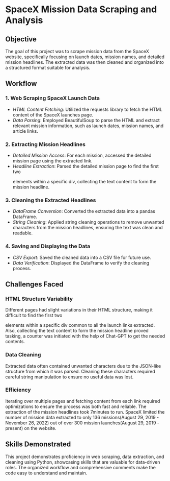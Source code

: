 # SpaceX Mission Data Scraping and Analysis

## Objective
The goal of this project was to scrape mission data from the SpaceX website, specifically focusing on launch dates, mission names, and detailed mission headlines. The extracted data was then cleaned and organized into a structured format suitable for analysis.

## Workflow

### 1. Web Scraping SpaceX Launch Data
- *HTML Content Fetching*: Utilized the requests library to fetch the HTML content of the SpaceX launches page.
- *Data Parsing*: Employed BeautifulSoup to parse the HTML and extract relevant mission information, such as launch dates, mission names, and article links.
### 2. Extracting Mission Headlines
- *Detailed Mission Access*: For each mission, accessed the detailed mission page using the extracted link.
- *Headline Extraction*: Parsed the detailed mission page to find the first two <p> elements within a specific div, collecting the text content to form the mission headline.

### 3. Cleaning the Extracted Headlines
- *DataFrame Conversion*: Converted the extracted data into a pandas DataFrame.
- *String Cleaning*: Applied string cleaning operations to remove unwanted characters from the mission headlines, ensuring the text was clean and readable.

### 4. Saving and Displaying the Data
- *CSV Export*: Saved the cleaned data into a CSV file for future use.
- *Data Verification*: Displayed the DataFrame to verify the cleaning process.

## Challenges Faced

### HTML Structure Variability
Different pages had slight variations in their HTML structure, making it difficult to find the first two <p> elements within a specific div common to all the launch links extracted. Also, collecting the text content to form the mission headline proved tasking, a counter was initiated with the help of Chat-GPT to get the needed contents.

### Data Cleaning
Extracted data often contained unwanted characters due to the JSON-like structure from which it was parsed. Cleaning these characters required careful string manipulation to ensure no useful data was lost.

### Efficiency
Iterating over multiple pages and fetching content from each link required optimizations to ensure the process was both fast and reliable. The extraction of the mission headlines took 7minutes to run.
SpaceX limited the number of mission data extracted to only 136 missions(August 29, 2019 - November 26, 2022) out of over 300 mission launches(August 29, 2019 - present) on the website.

## Skills Demonstrated
This project demonstrates proficiency in web scraping, data extraction, and cleaning using Python, showcasing skills that are valuable for data-driven roles. The organized workflow and comprehensive comments make the code easy to understand and maintain.
